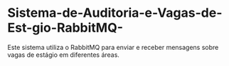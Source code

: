 # Sistema-de-Auditoria-e-Vagas-de-Est-gio-RabbitMQ-
Este sistema utiliza o RabbitMQ para enviar e receber mensagens sobre vagas de estágio em diferentes áreas. 
